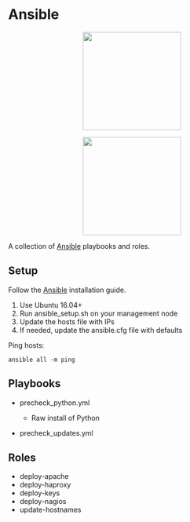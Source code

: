# Ansible

<p align="center"><img src="https://www.ansible.com/hubfs/2016_Images/Assets/Ansible-Mark-Large-RGB-Black.png?hsLang=en-us" width="200"/></p>
<p align="center"><img src="https://www.ansible.com/hubfs/2016_Images/Assets/Ansible-Wordmark-Large-RGB-Black.png?hsLang=en-us" width="200"/></p>

A collection of [Ansible](https://www.ansible.com/) playbooks and roles.

## Setup

Follow the [Ansible](https://docs.ansible.com/ansible/latest/installation_guide/intro_installation.html?extIdCarryOver=true&sc_cid=701f2000001OH6uAAG) installation guide.

1. Use Ubuntu 16.04+
1. Run ansible_setup.sh on your management node
1. Update the hosts file with IPs
1. If needed, update the ansible.cfg file with defaults

Ping hosts:

```ansible all -m ping```

## Playbooks

* precheck_python.yml
  * Raw install of Python

* precheck_updates.yml

## Roles

* deploy-apache
* deploy-haproxy
* deploy-keys
* deploy-nagios
* update-hostnames